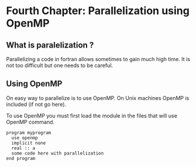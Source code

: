 # Fourth Chapter: Parallelization using OpenMP


## What is paralelization ?

Parallelizing a code in fortran allows sometimes to gain much high time. It is not too difficult but one needs to be careful.

## Using OpenMP

On easy way to parallelize is to use OpenMP. On Unix machines OpenMP is included (if not go here).

To use OpenMP you must first load the module in the files that will use OpenMP command. 
```
program myprogram
  use openmp
  implicit none
  real :: a
  some code here with parallelization
end program
```